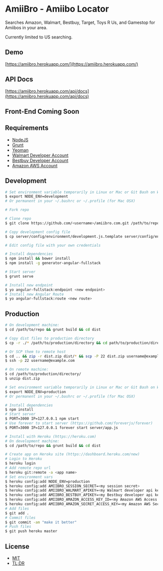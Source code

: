AmiiBro - Amiibo Locator
==================

Searches Amazon, Walmart, Bestbuy, Target, Toys R Us, and Gamestop for Amiibos in your area.


Currently limited to US searching.


Demo
---------
[https://amiibro.herokuapp.com/](https://amiibro.herokuapp.com/)

API Docs
---------
[https://amiibro.herokuapp.com/api/docs](https://amiibro.herokuapp.com/api/docs)

Front-End Coming Soon
--------------------------------

Requirements
-------------------
* [NodeJS](http://nodejs.org/)
* [Grunt](http://gruntjs.com/)
* [Yeoman](http://yeoman.io/)
* [Walmart Developer Account](https://developer.walmartlabs.com/)
* [Bestbuy Developer Account](https://developer.bestbuy.com/)
* [Amazon AWS Account](http://aws.amazon.com/)

Development
------------------

```bash
# Set environment variable temporarily in Linux or Mac or Git Bash on Windows
$ export NODE_ENV=development
# Or permanent in your ~/.bashrc or ~/.profile (for Mac OSX)

# Fork repo

# Clone repo
$ git clone https://github.com/<username>/amiibro.com.git /path/to/repo && cd /path/to/repo

# Copy development config file
$ cp server/config/environment/development.js.template server/config/environment/development.js

# Edit config file with your own credentials

# Install dependencies
$ npm install && bower install
$ npm install -g generator-angular-fullstack

# Start server
$ grunt serve

# Install new endpoint
$ yo angular-fullstack:endpoint <new endpoint>
# Install new Angular Route
$ yo angular-fullstack:route <new route>

```

Production
--------------

```bash
# On development machine:
$ cd /path/to/repo && grunt build && cd dist

# Copy dist files to production directory
$ cp -r ./* /path/to/production/directory && cd path/to/production/directory

# Or SCP them to remote host
$ cd .. && zip -r dist.zip dist/* && scp -P 22 dist.zip username@example.com:/path/to/production/directory/
$ ssh -p 22 username@example.com

# On remote machine:
$ cd /path/to/production/directory/
$ unzip dist.zip

# Set environment variable temporarily in Linux or Mac or Git Bash on Windows
$ export NODE_ENV=production
# Or permanent in your ~/.bashrc or ~/.profile (for Mac OSX)

# Install dependencies
$ npm install
# Start server
$ PORT=3000 IP=127.0.0.1 npm start
# Use forever to start server (https://github.com/foreverjs/forever)
$ PORT=3000 IP=127.0.0.1 forever start server/app.js

# Install with Heroku (https://heroku.com)
# On development machine:
$ cd /path/to/repo && grunt build && cd dist

# Create app on Heroku site (https://dashboard.heroku.com/new)
# Login to Heroku
$ heroku login
# Add remote repo url
$ heroku git:remote -a <app name>
# Set environment vars
$ heroku config:add NODE_ENV=production
$ heroku config:add AMIIBRO_SESSION_SECRET=<my session secret>
$ heroku config:add AMIIBRO_WALMART_APIKEY=<my Walmart developer api key>
$ heroku config:add AMIIBRO_BESTBUY_APIKEY=<my Bestbuy developer api key>
$ heroku config:add AMIIBRO_AMAZON_ACCESS_KEY_ID=<my Amazon AWS Access Key Id>
$ heroku config:add AMIIBRO_AMAZON_SECRET_ACCESS_KEY=<my Amazon AWS Secret Access Key>
# Add files
$ git add .
# Commit files
$ git commit -am "make it better"
# Push files
$ git push heroku master
```

License
----------

* [MIT](http://brutalhonesty.mit-license.org/)
* [TL;DR](https://tldrlegal.com/license/mit-license)